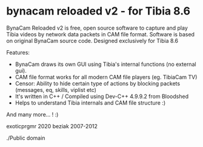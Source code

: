 # bynacam reloaded v2 - for Tibia 8.6
BynaCam Reloaded v2 is free, open source software to capture and play Tibia videos by network data packets in CAM file format. Software is based on original BynaCam source code. Designed exclusively for Tibia 8.6

Features:
  * BynaCam draws its own GUI using Tibia's internal functions (no external gui).
  * CAM file format works for all modern CAM file players (eg. TibiaCam TV)
  * Censor: Ability to hide certain type of actions by blocking packets (messages, eq, skills, viplist etc)
  * It's written in C++ / Compiled using Dev-C++ 4.9.9.2 from Bloodshed
  * Helps to understand Tibia internals and CAM file structure :)
  
  And many more... ! :)

exoticprgmr 2020
beziak 2007-2012

./Public domain
